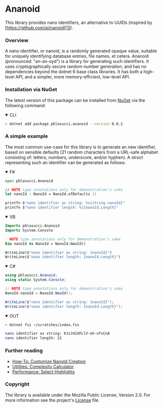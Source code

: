 Ananoid
===

This library provides nano identifiers, an alternative to UUIDs (inspired by
[https://github.com/ai/nanoid][1]).

### Overview

A nano identifier, or nanoid, is a randomly generated opaque value, suitable
for uniquely identifying database entries, file names, et cetera. Ananoid
(pronounced: "an-an-oyd") is a library for generating such identifiers.
It uses cryptographically secure random number generation, and has no
dependencies beyond the dotnet 6 base class libraries. It has both a high-level
API, and a simpler, more memory-efficient, low-level API.

### Installation via NuGet

The latest version of this package can be installed from [NuGet][2] via the
following command:

<div class="lang-bar">
<details open class="lang-block console">
<summary>CLI</summary>

```sh
> dotnet add package pblasucci.ananoid --version 0.8.2
```
</details>
</div>

### A simple example

The most common use-case for this library is to generate an new identifier,
based on sensible defaults (21 random characters from a URL-safe alphabet
consisting of: letters, numbers, underscore, and/or hyphen). A struct
representing such an identifier can be generated as follows:

<div class="lang-bar">
<details open class="lang-block">
<summary>F#</summary>

```fsharp
open pblasucci.Ananoid

// NOTE type annotations only for demonstration's sake
let nanoId : NanoId = NanoId.ofDefaults ()

printfn $"nano identifier as string: %s{string nanoId}"
printfn $"nano identifier length: %i{nanoId.Length}"
```
</details>

<details open class="lang-block">
<summary>VB</summary>

```vb
Imports pblasucci.Ananoid
Imports System.Console

' NOTE type annotations only for demonstration's sake
Dim nanoId As NanoId = NanoId.NewId()

WriteLine($"nano identifier as string: {nanoId}")
WriteLine($"nano identifier length: {nanoId.Length}")
```
</details>

<details open class="lang-block">
<summary>C#</summary>

```csharp
using pblasucci.Ananoid;
using static System.Console;

// NOTE type annotations only for demonstration's sake
NanoId nanoId = NanoId.NewId();

WriteLine($"nano identifier as string: {nanoId}");
WriteLine($"nano identifier length: {nanoId.Length}");
```
</details>

<details open class="lang-block console">
<summary>OUT</summary>

```sh
> dotnet fsi ~/scratches/index.fsx

nano identifier as string: KJzJ41XFLlV-eh-nfxCnA
nano identifier length: 21
```
</details>
</div>

### Further reading

+ [How-To: Customize NanoId Creation][3]
+ [Utilities: Complexity Calculator][4]
+ [Performance: Select Highlights][5]

### Copyright
The library is available under the Mozilla Public License, Version 2.0.
For more information see the project's [License][0] file.


[0]: https://github.com/pblasucci/ananoid/blob/main/LICENSE.txt
[1]: https://github.com/ai/nanoid
[2]: https://www.nuget.org/packages/pblasucci.ananoid
[3]: /guides/nanoidoptions.html
[4]: /explanations/complexity.html
[5]: /explanations/highlights.html
